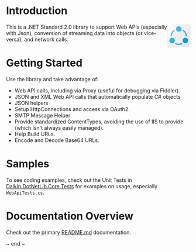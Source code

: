 ﻿# Introduction
<img src="Images/network.png" width="64" align="right" alt="Daikin.DotNetLib.Network Logo"/>
This is a .NET Standard 2.0 library to support Web APIs (especially with Json), conversion of streaming data into objects (or vice-versa), and network calls.

# Getting Started
Use the library and take advantage of:

- Web API calls, including via Proxy (useful for debugging via Fiddler).
- JSON and XML Web API calls that automatically populate C# objects
- JSON helpers
- Setup HttpConnections and access via OAuth2.  
- SMTP Message Helper
- Provide standardized ContentTypes, avoiding the use of IIS to provide (which isn't always easily managed).
- Help Build URLs.
- Encode and Decode Base64 URLs.

# Samples
To see coding examples, check out the Unit Tests in [Daikin.DotNetLib.Core.Tests](..\Daikin.DotNetLib.Core.Tests\README.md) for examples on usage, especially `WebApiTests.cs`.

# Documentation Overview
Check out the primary [README.md](../README.md) documentation.

~ end ~
